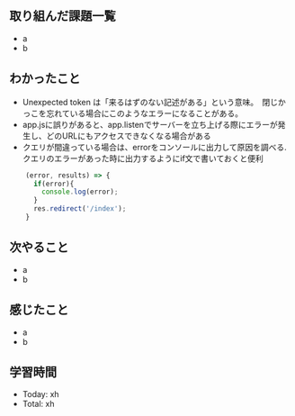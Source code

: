 ## 取り組んだ課題一覧
- a
- b
## わかったこと
- Unexpected token は「来るはずのない記述がある」という意味。　閉じかっこを忘れている場合にこのようなエラーになることがある。
- app.jsに誤りがあると、app.listenでサーバーを立ち上げる際にエラーが発生し、どのURLにもアクセスできなくなる場合がある
- クエリが間違っている場合は、errorをコンソールに出力して原因を調べる.クエリのエラーがあった時に出力するようにif文で書いておくと便利
```javascript:test.js
    (error, results) => {
      if(error){
        console.log(error);
      }
      res.redirect('/index');
    }

```
## 次やること
- a
- b
## 感じたこと
- a
- b
## 学習時間
- Today: xh
- Total: xh
